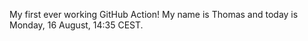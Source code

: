My first ever working GitHub Action!
My name is Thomas and today is Monday, 16 August, 14:35 CEST. 
